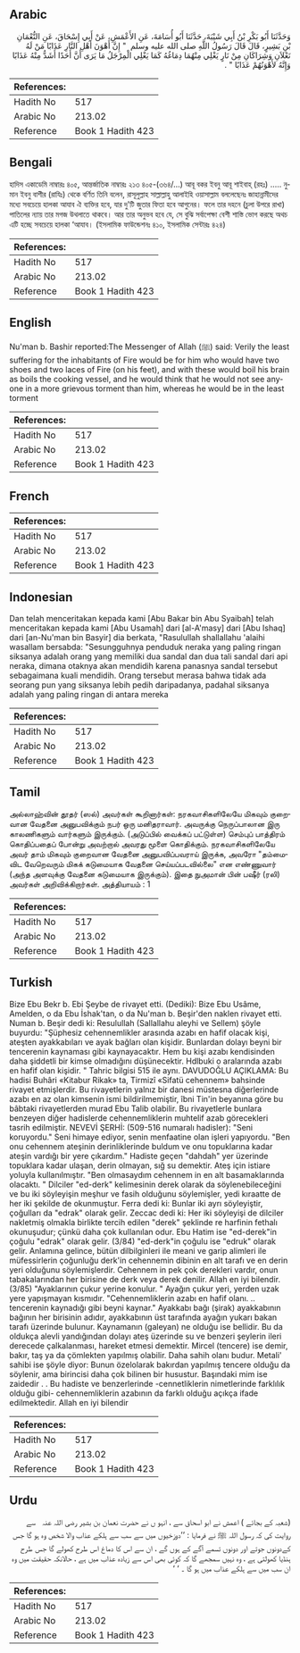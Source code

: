 ## Arabic


<div dir="rtl" lang="ar" style={{fontSize:'larger',backgroundColor:'#f8f9fa',padding:20}}>
وَحَدَّثَنَا أَبُو بَكْرِ بْنُ أَبِي شَيْبَةَ، حَدَّثَنَا أَبُو أُسَامَةَ، عَنِ الأَعْمَشِ، عَنْ أَبِي إِسْحَاقَ، عَنِ النُّعْمَانِ بْنِ بَشِيرٍ، قَالَ قَالَ رَسُولُ اللَّهِ صلى الله عليه وسلم ‏ "‏ إِنَّ أَهْوَنَ أَهْلِ النَّارِ عَذَابًا مَنْ لَهُ نَعْلاَنِ وَشِرَاكَانِ مِنْ نَارٍ يَغْلِي مِنْهُمَا دِمَاغُهُ كَمَا يَغْلِي الْمِرْجَلُ مَا يَرَى أَنَّ أَحَدًا أَشَدُّ مِنْهُ عَذَابًا وَإِنَّهُ لأَهْوَنُهُمْ عَذَابًا ‏"‏ ‏.‏
</div>
<div style={{backgroundColor:'#f8f9fa',padding:20, marginBottom: 10}}><table> <thead> <tr> <th>References:</th> <th></th> </tr> </thead> <tbody><tr><td>Hadith No</td><td>517</td></tr><tr><td>Arabic No</td><td>213.02</td></tr><tr><td>Reference</td><td>Book 1 Hadith 423</td></tr></tbody></table></div>

## Bengali


<div dir="ltr" lang="bn" style={{fontSize:'larger',backgroundColor:'#f8f9fa',padding:20}}>
হাদিস একাডেমি নাম্বারঃ ৪০৫, আন্তর্জাতিক নাম্বারঃ ২১৩ ৪০৫-(৩৬৪/...) আবূ বকর ইবনু আবূ শাইবাহ্ (রহঃ) ..... নুমান ইবনু বাশীর (রাযিঃ) থেকে বর্ণিত তিনি বলেন, রাসূলুল্লাহ সাল্লাল্লাহু আলাইহি ওয়াসাল্লাম বললেছেনঃ জাহান্নামীদের মধ্যে সবচেয়ে হালকা আযাব ঐ ব্যক্তির হবে, যার দু'টি জুতার ফিতা হবে আগুনের। ফলে তার দহনে (চুলা উপরে রাখা) পাতিলের ন্যায় তার মগজ উথলাতে থাকবে। আর তার অনুভব হবে যে, সে বুঝি সর্বাপেক্ষা বেশী শাস্তি ভোগ করছে অথচ এটি হচ্ছে সবচেয়ে হালকা ‘আযাব। (ইসলামিক ফাউন্ডেশনঃ ৪১০, ইসলামিক সেন্টারঃ ৪২৪)
</div>
<div style={{backgroundColor:'#f8f9fa',padding:20, marginBottom: 10}}><table> <thead> <tr> <th>References:</th> <th></th> </tr> </thead> <tbody><tr><td>Hadith No</td><td>517</td></tr><tr><td>Arabic No</td><td>213.02</td></tr><tr><td>Reference</td><td>Book 1 Hadith 423</td></tr></tbody></table></div>

## English


<div dir="ltr" lang="en" style={{fontSize:'larger',backgroundColor:'#f8f9fa',padding:20}}>
Nu'man b. Bashir reported:The Messenger of Allah (ﷺ) said: Verily the least suffering for the inhabitants of Fire would be for him who would have two shoes and two laces of Fire (on his feet), and with these would boil his brain as boils the cooking vessel, and he would think that he would not see anyone in a more grievous torment than him, whereas he would be in the least torment
</div>
<div style={{backgroundColor:'#f8f9fa',padding:20, marginBottom: 10}}><table> <thead> <tr> <th>References:</th> <th></th> </tr> </thead> <tbody><tr><td>Hadith No</td><td>517</td></tr><tr><td>Arabic No</td><td>213.02</td></tr><tr><td>Reference</td><td>Book 1 Hadith 423</td></tr></tbody></table></div>

## French


<div dir="ltr" lang="fr" style={{fontSize:'larger',backgroundColor:'#f8f9fa',padding:20}}>

</div>
<div style={{backgroundColor:'#f8f9fa',padding:20, marginBottom: 10}}><table> <thead> <tr> <th>References:</th> <th></th> </tr> </thead> <tbody><tr><td>Hadith No</td><td>517</td></tr><tr><td>Arabic No</td><td>213.02</td></tr><tr><td>Reference</td><td>Book 1 Hadith 423</td></tr></tbody></table></div>

## Indonesian


<div dir="ltr" lang="id" style={{fontSize:'larger',backgroundColor:'#f8f9fa',padding:20}}>
Dan telah menceritakan kepada kami [Abu Bakar bin Abu Syaibah] telah menceritakan kepada kami [Abu Usamah] dari [al-A'masy] dari [Abu Ishaq] dari [an-Nu'man bin Basyir] dia berkata, "Rasulullah shallallahu 'alaihi wasallam bersabda: "Sesungguhnya penduduk neraka yang paling ringan siksanya adalah orang yang memiliki dua sandal dan dua tali sandal dari api neraka, dimana otaknya akan mendidih karena panasnya sandal tersebut sebagaimana kuali mendidih. Orang tersebut merasa bahwa tidak ada seorang pun yang siksanya lebih pedih daripadanya, padahal siksanya adalah yang paling ringan di antara mereka
</div>
<div style={{backgroundColor:'#f8f9fa',padding:20, marginBottom: 10}}><table> <thead> <tr> <th>References:</th> <th></th> </tr> </thead> <tbody><tr><td>Hadith No</td><td>517</td></tr><tr><td>Arabic No</td><td>213.02</td></tr><tr><td>Reference</td><td>Book 1 Hadith 423</td></tr></tbody></table></div>

## Tamil


<div dir="ltr" lang="ta" style={{fontSize:'larger',backgroundColor:'#f8f9fa',padding:20}}>
அல்லாஹ்வின் தூதர் (ஸல்) அவர்கள் கூறினார்கள்: நரகவாசிகளிலேயே மிகவும் குறைவான வேதனை அனுபவிக்கும் நபர் ஒரு மனிதராவார். அவருக்கு நெருப்பாலான இரு காலணிகளும் வார்களும் இருக்கும். (அடுப்பில் வைக்கப் பட்டுள்ள) செம்புப் பாத்திரம் கொதிப்பதைப் போன்று அவற்றால் அவரது மூளை கொதிக்கும். நரகவாசிகளிலேயே அவர் தாம் மிகவும் குறைவான வேதனை அனுபவிப்பவராய் இருக்க, அவரோ "தம்மைவிட வேறெவரும் மிகக் கடுமையாக வேதனை செய்யப்படவில்லை" என எண்ணுவார் (அந்த அளவுக்கு வேதனை கடுமையாக இருக்கும்). இதை நுஅமான் பின் பஷீர் (ரலி) அவர்கள் அறிவிக்கிறார்கள். அத்தியாயம் : 1
</div>
<div style={{backgroundColor:'#f8f9fa',padding:20, marginBottom: 10}}><table> <thead> <tr> <th>References:</th> <th></th> </tr> </thead> <tbody><tr><td>Hadith No</td><td>517</td></tr><tr><td>Arabic No</td><td>213.02</td></tr><tr><td>Reference</td><td>Book 1 Hadith 423</td></tr></tbody></table></div>

## Turkish


<div dir="ltr" lang="tr" style={{fontSize:'larger',backgroundColor:'#f8f9fa',padding:20}}>
Bize Ebu Bekr b. Ebi Şeybe de rivayet etti. (Dediki): Bize Ebu Usâme, Amelden, o da Ebu İshak'tan, o da Nu'man b. Beşir'den naklen rivayet etti. Numan b. Beşir dedi ki: Resulullah (Sallallahu aleyhi ve Sellem) şöyle buyurdu: "Şüphesiz cehennemlikler arasında azabı en hafif olacak kişi, ateşten ayakkabıları ve ayak bağları olan kişidir. Bunlardan dolayı beyni bir tencerenin kaynaması gibi kaynayacaktır. Hem bu kişi azabı kendisinden daha şiddetli bir kimse olmadığını düşünecektir. Hdlbuki o aralarında azabı en hafif olan kişidir. " Tahric bilgisi 515 ile aynı. DAVUDOĞLU AÇIKLAMA: Bu hadisi Buhâri «Kitabur Rikak» ta, Tirmizî «Sifatü cehennem» bahsinde rivayet etmişlerdir. Bu rivayetlerin yalnız bir danesi müstesna diğerlerinde azabı en az olan kimsenin ismi bildirilmemiştir, îbni Tin'in beyanına göre bu bâbtaki rivayetlerden murad Ebu Talib olabilir. Bu rivayetlerle bunlara benzeyen diğer hadislerde cehennemliklerin muhtelif azab görecekleri tasrih edilmiştir. NEVEVİ ŞERHİ: (509-516 numaralı hadisler): "Seni koruyordu." Seni himaye ediyor, senin menfaatine olan işleri yapıyordu. "Ben onu cehennem ateşinin derinliklerinde buldum ve onu topuklarına kadar ateşin vardığı bir yere çıkardım." Hadiste geçen "dahdah" yer üzerinde topuklara kadar ulaşan, derin olmayan, sığ su demektir. Ateş için istiare yoluyla kullanılmıştır. "Ben olmasaydım cehennem in en alt basamaklarında olacaktı. " Dilciler "ed-derk" kelimesinin derek olarak da söylenebileceğini ve bu iki söyleyişin meşhur ve fasih olduğunu söylemişler, yedi kıraatte de her iki şekilde de okunmuştur. Ferra dedi ki: Bunlar iki ayrı söyleyiştir, çoğulları da "edrak" olarak gelir. Zeccac dedi ki: Her iki söyleyişi de dilciler nakletmiş olmakla birlikte tercih edilen "derek" şeklinde re harfinin fethalı okunuşudur; çünkü daha çok kullanılan odur. Ebu Hatim ise "ed-derek"in çoğulu "edrak" olarak gelir. (3/84) "ed-derk"in çoğulu ise "edruk" olarak gelir. Anlamına gelince, bütün dilbilginleri ile meani ve garip alimleri ile müfessirlerin çoğunluğu derk'in cehennemin dibinin en alt tarafı ve en derin yeri olduğunu söylemişlerdir. Cehennem in pek çok derekleri vardır, onun tabakalarından her birisine de derk veya derek denilir. Allah en iyi bilendir. (3/85) "Ayaklarının çukur yerine konulur. " Ayağın çukur yeri, yerden uzak yere yapışmayan kısmıdır. "Cehennemliklerin azabı en hafif olanı. .. tencerenin kaynadığı gibi beyni kaynar." Ayakkabı bağı (şirak) ayakkabının bağının her birisinin adıdır, ayakkabının üst tarafında ayağın yukarı bakan tarafı üzerinde bulunur. Kaynamanın (galeyan) ne olduğu ise bellidir. Bu da oldukça alevli yandığından dolayı ateş üzerinde su ve benzeri şeylerin ileri derecede çalkalanması, hareket etmesi demektir. Mircel (tencere) ise demir, bakır, taş ya da çömlekten yapılmış olabilir. Daha sahih olanı budur. Metali' sahibi ise şöyle diyor: Bunun özelolarak bakırdan yapılmış tencere olduğu da söylenir, ama birincisi daha çok bilinen bir husustur. Başındaki mim ise zaidedir . . Bu hadiste ve benzerlerinde -cennetliklerin nimetlerinde farklılık olduğu gibi- cehennemliklerin azabının da farklı olduğu açıkça ifade edilmektedir. Allah en iyi bilendir
</div>
<div style={{backgroundColor:'#f8f9fa',padding:20, marginBottom: 10}}><table> <thead> <tr> <th>References:</th> <th></th> </tr> </thead> <tbody><tr><td>Hadith No</td><td>517</td></tr><tr><td>Arabic No</td><td>213.02</td></tr><tr><td>Reference</td><td>Book 1 Hadith 423</td></tr></tbody></table></div>

## Urdu


<div dir="rtl" lang="ur" style={{fontSize:'larger',backgroundColor:'#f8f9fa',padding:20}}>
(شعبہ کے بجائے ) اعمش نے ابو اسحاق سے ، انہو ں نے حضرت نعمان بن بشیر ‌رضی ‌اللہ ‌عنہ ‌ ‌ سے روایت کی کہ رسول اللہ ﷺ نے فرمایا : ’’دوزخیوں میں سے سب سے ہلکے عذاب والا شخص وہ ہو گا جس کےدونوں جوتے اور دونوں تسمے آگے کے ہوں گے ، ان سے اس کا دماغ اس طرح کھولے گا جس طرح ہنڈیا کھولتی ہے ، وہ نہیں سمجھے گا کہ کوئی بھی اس سے زیادہ عذاب میں ہے ، حالانکہ حقیقت میں وہ ان سب میں سے ہلکے عذاب میں ہو گا ۔ ‘ ‘
</div>
<div style={{backgroundColor:'#f8f9fa',padding:20, marginBottom: 10}}><table> <thead> <tr> <th>References:</th> <th></th> </tr> </thead> <tbody><tr><td>Hadith No</td><td>517</td></tr><tr><td>Arabic No</td><td>213.02</td></tr><tr><td>Reference</td><td>Book 1 Hadith 423</td></tr></tbody></table></div>
